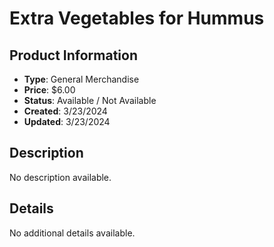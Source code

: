 # Extra Vegetables for Hummus

## Product Information
- **Type**: General Merchandise
- **Price**: $6.00
- **Status**: Available / Not Available
- **Created**: 3/23/2024
- **Updated**: 3/23/2024

## Description
No description available.



## Details
No additional details available.
